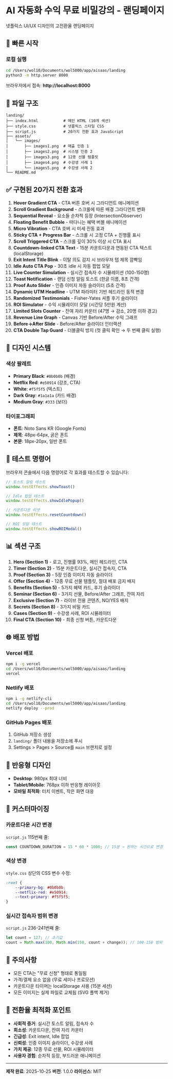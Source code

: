 # AI 자동화 수익 무료 비밀강의 - 랜딩페이지

넷플릭스 UI/UX 디자인의 고전환율 랜딩페이지

## 🚀 빠른 시작

### 로컬 실행

```bash
cd /Users/wol10/Documents/wol5000/app/aisaas/landing
python3 -m http.server 8000
```

브라우저에서 접속: **http://localhost:8000**

## 📁 파일 구조

```
landing/
├── index.html           # 메인 HTML (10개 섹션)
├── style.css            # 넷플릭스 스타일 CSS
├── script.js            # 20가지 전환 효과 JavaScript
├── assets/
│   └── images/
│       ├── images1.png  # 매출 인증 1
│       ├── images2.png  # 시스템 인증 2
│       ├── images3.png  # 12종 선물 템플릿
│       ├── images4.png  # 수강생 사례 1
│       └── images5.png  # 수강생 사례 2
└── README.md
```

## ✅ 구현된 20가지 전환 효과

1. **Hover Gradient CTA** - CTA 버튼 호버 시 그라디언트 애니메이션
2. **Scroll Gradient Background** - 스크롤에 따른 배경 그라디언트 변화
3. **Sequential Reveal** - 요소들 순차적 등장 (IntersectionObserver)
4. **Floating Benefit Bubble** - 떠다니는 혜택 버블 애니메이션
5. **Micro Vibration** - CTA 호버 시 미세 진동 효과
6. **Sticky CTA + Progress Bar** - 스크롤 시 고정 CTA + 진행률 표시
7. **Scroll Triggered CTA** - 스크롤 깊이 30% 이상 시 CTA 표시
8. **Countdown-linked CTA Text** - 15분 카운트다운과 연동된 CTA 텍스트 (localStorage)
9. **Exit Intent Title Blink** - 이탈 의도 감지 시 브라우저 탭 제목 깜빡임
10. **Idle Auto CTA Pop** - 30초 idle 시 자동 팝업 모달
11. **Live Counter Simulation** - 실시간 접속자 수 시뮬레이션 (100-150명)
12. **Toast Notification** - 랜덤 신청 알림 토스트 (한글 이름, 8초 간격)
13. **Proof Auto Slider** - 인증 이미지 자동 슬라이더 (5초 간격)
14. **Dynamic UTM Headline** - UTM 파라미터 기반 헤드라인 동적 변경
15. **Randomized Testimonials** - Fisher-Yates 셔플 후기 슬라이더
16. **ROI Simulator** - 수익 시뮬레이터 모달 (시간당 5만원 계산)
17. **Limited Slots Counter** - 잔여 자리 카운터 (47명 → 감소, 20명 이하 경고)
18. **Revenue Line Graph** - Canvas 기반 Before/After 수익 그래프
19. **Before→After Slide** - Before/After 슬라이더 인터랙션
20. **CTA Double Tap Guard** - 더블클릭 방지 (첫 클릭 확인 → 두 번째 클릭 실행)

## 🎨 디자인 시스템

### 색상 팔레트
- **Primary Black**: `#0b0b0b` (배경)
- **Netflix Red**: `#e50914` (강조, CTA)
- **White**: `#f5f5f5` (텍스트)
- **Dark Gray**: `#1a1a1a` (카드 배경)
- **Medium Gray**: `#333` (보더)

### 타이포그래피
- **폰트**: Noto Sans KR (Google Fonts)
- **제목**: 48px-64px, 굵은 폰트
- **본문**: 18px-20px, 일반 폰트

## 🧪 테스트 명령어

브라우저 콘솔에서 다음 명령어로 각 효과를 테스트할 수 있습니다:

```javascript
// 토스트 알림 테스트
window.testEffects.showToast()

// Idle 팝업 테스트
window.testEffects.showIdlePopup()

// 카운트다운 리셋
window.testEffects.resetCountdown()

// ROI 모달 테스트
window.testEffects.showROIModal()
```

## 📊 섹션 구조

1. **Hero (Section 1)** - 로고, 진행률 93%, 메인 헤드라인, CTA
2. **Timer (Section 2)** - 15분 카운트다운, 실시간 접속자, CTA
3. **Proof (Section 3)** - 5장 인증 이미지 자동 슬라이더
4. **Offer (Section 4)** - 12종 무료 선물 템플릿, 절대 배포 금지 배지
5. **Benefits (Section 5)** - 5가지 혜택 카드, 후기 슬라이더
6. **Seminar (Section 6)** - 3가지 선물, Before/After 그래프, 잔여 자리
7. **Exclusive (Section 7)** - 라이브 전용 콘텐츠, NO/YES 배지
8. **Secrets (Section 8)** - 3가지 비밀 카드
9. **Cases (Section 9)** - 수강생 사례, ROI 시뮬레이터
10. **Final CTA (Section 10)** - 최종 신청 버튼, 카운트다운

## 🌐 배포 방법

### Vercel 배포

```bash
npm i -g vercel
cd /Users/wol10/Documents/wol5000/app/aisaas/landing
vercel
```

### Netlify 배포

```bash
npm i -g netlify-cli
cd /Users/wol10/Documents/wol5000/app/aisaas/landing
netlify deploy --prod
```

### GitHub Pages 배포

1. GitHub 저장소 생성
2. `landing/` 폴더 내용을 저장소에 푸시
3. Settings > Pages > Source를 `main` 브랜치로 설정

## 📱 반응형 디자인

- **Desktop**: 980px 최대 너비
- **Tablet/Mobile**: 768px 이하 반응형 레이아웃
- **모바일 최적화**: 터치 이벤트, 작은 화면 대응

## 🔧 커스터마이징

### 카운트다운 시간 변경
`script.js` 115번째 줄:
```javascript
const COUNTDOWN_DURATION = 15 * 60 * 1000; // 15분 → 원하는 시간으로 변경
```

### 색상 변경
`style.css` 상단의 CSS 변수 수정:
```css
:root {
    --primary-bg: #0b0b0b;
    --netflix-red: #e50914;
    --text-primary: #f5f5f5;
}
```

### 실시간 접속자 범위 변경
`script.js` 236-241번째 줄:
```javascript
let count = 127; // 초기값
count = Math.max(100, Math.min(150, count + change)); // 100-150 범위
```

## 📝 주의사항

- 모든 CTA는 "무료 신청" 형태로 통일됨
- 가격/결제 요소 없음 (무료 세미나 프로모션)
- 카운트다운 타이머는 localStorage 사용 (15분 세션)
- 모든 이미지는 실제 파일로 교체됨 (SVG 폴백 제거)

## 🎯 전환율 최적화 포인트

- **사회적 증거**: 실시간 토스트 알림, 접속자 수
- **희소성**: 카운트다운, 잔여 자리 카운터
- **긴급성**: Exit intent, Idle 팝업
- **신뢰성**: 인증 이미지 슬라이더, 수강생 사례
- **가치 제공**: 12종 무료 선물, ROI 시뮬레이터
- **사용자 경험**: 순차적 등장, 부드러운 애니메이션

---

**제작 완료**: 2025-10-25
**버전**: 1.0.0
**라이선스**: MIT
